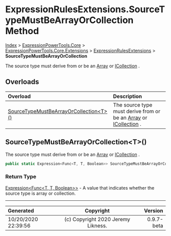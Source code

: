 ﻿# ExpressionRulesExtensions.SourceTypeMustBeArrayOrCollection Method

[Index](../index.md) > [ExpressionPowerTools.Core](ExpressionPowerTools.Core.a.md) > [ExpressionPowerTools.Core.Extensions](ExpressionPowerTools.Core.Extensions.n.md) > [ExpressionRulesExtensions](ExpressionPowerTools.Core.Extensions.ExpressionRulesExtensions.cs.md) > **SourceTypeMustBeArrayOrCollection**

The source type must derive from or be an [Array](https://docs.microsoft.com/dotnet/api/system.array) or [ICollection](https://docs.microsoft.com/dotnet/api/system.collections.icollection) .

## Overloads

| Overload | Description |
| :-- | :-- |
| [SourceTypeMustBeArrayOrCollection&lt;T>()](#sourcetypemustbearrayorcollectiont) | The source type must derive from or be an [Array](https://docs.microsoft.com/dotnet/api/system.array) or [ICollection](https://docs.microsoft.com/dotnet/api/system.collections.icollection) . |
## SourceTypeMustBeArrayOrCollection&lt;T>()

The source type must derive from or be an [Array](https://docs.microsoft.com/dotnet/api/system.array) or [ICollection](https://docs.microsoft.com/dotnet/api/system.collections.icollection) .

```csharp
public static Expression<Func<T, T, Boolean>> SourceTypeMustBeArrayOrCollection<T>()
```

### Return Type

 [Expression&lt;Func&lt;T, T, Boolean>>](https://docs.microsoft.com/dotnet/api/system.linq.expressions.expression-1)  - A value that indicates whether the source type is array or collection.



---

| Generated | Copyright | Version |
| :-- | :-: | --: |
| 10/20/2020 22:39:56 | (c) Copyright 2020 Jeremy Likness. | 0.9.7-beta |
